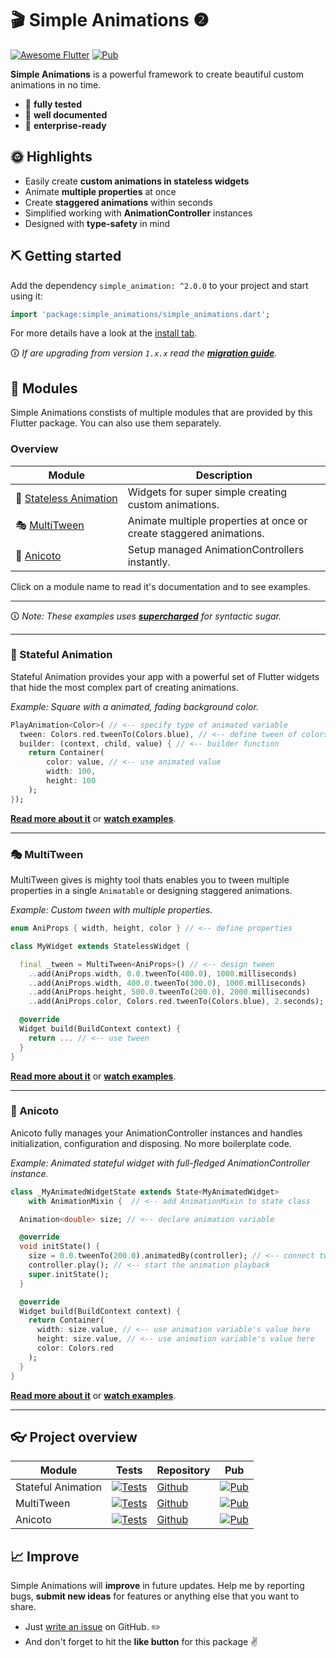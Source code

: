 # 🎬 Simple Animations ❷

[![Awesome Flutter](https://img.shields.io/badge/Awesome-Flutter-blue.svg?longCache=true&style=flat-square)](https://github.com/Solido/awesome-flutter)
[![Pub](https://img.shields.io/pub/v/simple_animations.svg)](https://pub.dartlang.org/packages/simple_animations)


**Simple Animations** is a powerful framework to create beautiful custom animations in no time.

- 💪 **fully tested**
- 📝 **well documented**
- 💼 **enterprise-ready**


## 🌞 Highlights

- Easily create **custom animations in stateless widgets**
- Animate **multiple properties** at once
- Create **staggered animations** within seconds
- Simplified working with **AnimationController** instances
- Designed with **type-safety** in mind

## ⛏️ Getting started

Add the dependency `simple_animation: ^2.0.0` to your project and start using it:
```dart
import 'package:simple_animations/simple_animations.dart';
```

For more details have a look at the [install tab](https://pub.dev/packages/simple_animations#-installing-tab-).

🛈 *If are upgrading from version `1.x.x` read the [**migration guide**](https://pub.dev/packages/sa_v1_migration).*


## 🍱 Modules

Simple Animations constists of multiple modules that are provided by this Flutter package. You can also use them separately.

### Overview

| Module | Description |
| --- | ----------- |
| 🚀&nbsp;[Stateless&nbsp;Animation](https://pub.dev/packages/sa_stateless_animation) | Widgets for super simple creating custom animations. |
| 🎭&nbsp;[MultiTween](https://pub.dev/packages/sa_multi_tween) | Animate multiple properties at once or create staggered animations. |
| 🎥&nbsp;[Anicoto](https://pub.dev/packages/sa_anicoto) | Setup managed AnimationControllers instantly. |

Click on a module name to read it's documentation and to see examples.

---

🛈 *Note: These examples uses **[supercharged](https://pub.dev/packages/supercharged)** for syntactic sugar.*

---

### 🚀 Stateful Animation

Stateful Animation provides your app with a powerful set of Flutter widgets that hide the most complex part of creating animations.

*Example: Square with a animated, fading background color.*

```dart
PlayAnimation<Color>( // <-- specify type of animated variable
  tween: Colors.red.tweenTo(Colors.blue), // <-- define tween of colors
  builder: (context, child, value) { // <-- builder function
    return Container(
        color: value, // <-- use animated value
        width: 100, 
        height: 100
    );
});
```

[**Read more about it**](https://pub.dev/packages/sa_stateless_animation) or [**watch examples**](https://pub.dev/packages/sa_stateless_animation#-example-tab-).

---

### 🎭 MultiTween


MultiTween gives is mighty tool thats enables you to tween multiple properties in a single `Animatable` or designing staggered animations.

*Example: Custom tween with multiple properties.*

```dart
enum AniProps { width, height, color } // <-- define properties

class MyWidget extends StatelessWidget {

  final _tween = MultiTween<AniProps>() // <-- design tween
    ..add(AniProps.width, 0.0.tweenTo(400.0), 1000.milliseconds)
    ..add(AniProps.width, 400.0.tweenTo(300.0), 1000.milliseconds)
    ..add(AniProps.height, 500.0.tweenTo(200.0), 2000.milliseconds)
    ..add(AniProps.color, Colors.red.tweenTo(Colors.blue), 2.seconds);

  @override
  Widget build(BuildContext context) {
    return ... // <-- use tween
  }
}
```

[**Read more about it**](https://pub.dev/packages/sa_multi_tween) or [**watch examples**](https://pub.dev/packages/sa_multi_tween#-example-tab-).

---

### 🎥 Anicoto

Anicoto fully manages your AnimationController instances and handles initialization, configuration and disposing. No more boilerplate code.

*Example: Animated stateful widget with full-fledged AnimationController instance.*

```dart
class _MyAnimatedWidgetState extends State<MyAnimatedWidget>
    with AnimationMixin {  // <-- add AnimationMixin to state class

  Animation<double> size; // <-- declare animation variable

  @override
  void initState() {
    size = 0.0.tweenTo(200.0).animatedBy(controller); // <-- connect tween and controller and apply to animation variable
    controller.play(); // <-- start the animation playback
    super.initState();
  }

  @override
  Widget build(BuildContext context) {
    return Container(
      width: size.value, // <-- use animation variable's value here 
      height: size.value, // <-- use animation variable's value here
      color: Colors.red
    );
  }
}
```

[**Read more about it**](https://pub.dev/packages/sa_anicoto) or [**watch examples**](https://pub.dev/packages/sa_anicoto#-example-tab-).

---


## 👓 Project overview

| Module | Tests | Repository | Pub |
| --- | --- | --- | --- |
| Stateful Animation | [![Tests](https://github.com/felixblaschke/sa_stateless_animation/workflows/Tests/badge.svg)](https://github.com/felixblaschke/sa_stateless_animation/actions?query=workflow%3ATests) | [Github](https://github.com/felixblaschke/sa_stateless_animation) | [![Pub](https://img.shields.io/pub/v/sa_stateless_animation.svg)](https://pub.dartlang.org/packages/sa_stateless_animation) |
| MultiTween | [![Tests](https://github.com/felixblaschke/sa_multi_tween/workflows/Tests/badge.svg)](https://github.com/felixblaschke/sa_multi_tween/actions?query=workflow%3ATests) | [Github](https://github.com/felixblaschke/sa_multi_tween) | [![Pub](https://img.shields.io/pub/v/sa_multi_tween.svg)](https://pub.dartlang.org/packages/sa_multi_tween) |
| Anicoto | [![Tests](https://github.com/felixblaschke/sa_anicoto/workflows/Tests/badge.svg)](https://github.com/felixblaschke/sa_anicoto/actions?query=workflow%3ATests) | [Github](https://github.com/felixblaschke/sa_anicoto) | [![Pub](https://img.shields.io/pub/v/sa_anicoto.svg)](https://pub.dartlang.org/packages/sa_anicoto) |

## 📈 Improve

Simple Animations will **improve** in future updates. Help me by reporting bugs, **submit new ideas** for features or anything else that you want to share.

- Just [write an issue](https://github.com/felixblaschke/simple_animations/issues) on GitHub. ✏️
- And don't forget to hit the **like button** for this package ✌️
